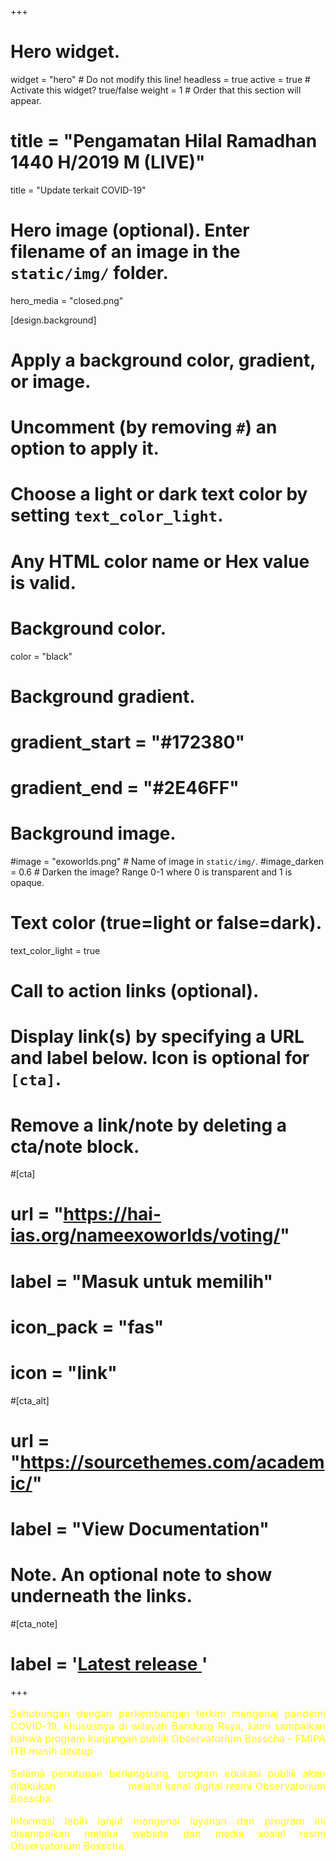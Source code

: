 +++
# Hero widget.
widget = "hero"  # Do not modify this line!
headless = true
active = true  # Activate this widget? true/false
weight = 1  # Order that this section will appear.

# title = "Pengamatan Hilal Ramadhan 1440 H/2019 M (LIVE)"
title = "Update terkait COVID-19"

# Hero image (optional). Enter filename of an image in the `static/img/` folder.
hero_media = "closed.png"

[design.background]
  # Apply a background color, gradient, or image.
  #   Uncomment (by removing `#`) an option to apply it.
  #   Choose a light or dark text color by setting `text_color_light`.
  #   Any HTML color name or Hex value is valid.

  # Background color.
  color = "black"
  
  # Background gradient.
  # gradient_start = "#172380"
  # gradient_end = "#2E46FF"
  
  # Background image.
  #image = "exoworlds.png"  # Name of image in `static/img/`.
  #image_darken = 0.6  # Darken the image? Range 0-1 where 0 is transparent and 1 is opaque.

  # Text color (true=light or false=dark).
  text_color_light = true

# Call to action links (optional).
#   Display link(s) by specifying a URL and label below. Icon is optional for `[cta]`.
#   Remove a link/note by deleting a cta/note block.
#[cta]
#  url = "https://hai-ias.org/nameexoworlds/voting/"
#  label = "Masuk untuk memilih"
#  icon_pack = "fas"
#  icon = "link"
  
#[cta_alt]
#  url = "https://sourcethemes.com/academic/"
#  label = "View Documentation"

# Note. An optional note to show underneath the links.
#[cta_note]
#  label = '<a id="academic-release" href="https://sourcethemes.com/academic/updates" data-repo="gcushen/hugo-academic">Latest release <!-- V --></a>'
+++

<!-- {{< youtube "4EMrOhBZMSo">}} -->

<!-- <img src="/img/hilal-ramadhan-2019/bosscha.jpg" width="500"/> | <img src="/img/hilal-ramadhan-2019/kupang.jpg" width="500"/> -->

<!-- 
**********************************
  pakai markdown table
**********************************
 -->
<!-- Observatorium Bosscha | Kupang
------- | ------- 
<img src="/img/hilal-ramadhan-2019/bosscha.jpg" width="500"/> | {{< youtube 4EMrOhBZMSo >}} -->
<!-- Cek tautan [berikut]({{< ref "/post/ramadhan-2019/index.md" >}}) untuk lengkapnya. *Press release* bisa diunduh pada tautan {{% staticref "files/press-release-ramadhan-2019.pdf" "newtab" %}}berikut{{% /staticref %}}. -->

<!-- {{< youtube 4EMrOhBZMSo >}} -->

<!-- 
*******************************
  Pakai Flex Boxes
*******************************
 -->
<!-- <div style="display:flex">
     <div style="flex:1;padding-right:5px;">
          <img src="/img/hilal-ramadhan-2019/bosscha.png">
     </div>
     <div style="flex:1;padding-left:5px;">
          <img src="/img/hilal-ramadhan-2019/kupang.png">
     </div>
</div> -->

<!-- <font color='black'>Observatorium Bosscha mengucapkan turut berdukacita <br> atas meninggalnya guru kami</font> <br> <font color='yellow' size=6>Jorga Ibrahim D.Sc</font><br> <font color='black'>Semoga Beliau ditempatkan di tempat terbaik</font> -->

<style>
  pengumuman {
    text-align: justify;
  }
</style>

<pengumuman>
<p style="font-size:1rem;color:yellow">Sehubungan dengan  perkembangan terkini mengenai pandemi COVID-19, khususnya di wilayah Bandung Raya, kami sampaikan bahwa program kunjungan publik Observatorium Bosscha - FMIPA ITB masih ditutup <font color="white">hingga akhir tahun 2020.</font></p>

<p style="font-size:1rem;color:yellow">Selama penutupan berlangsung, program edukasi publik akan dilakukan <font color="white">secara daring </font> melalui kanal digital resmi  Observatorium Bosscha. </p>

<p style="font-size:1rem;color:yellow">Informasi lebih lanjut mengenai layanan dan program ini disampaikan melalui website dan media sosial resmi Observatorium Bosscha.</p>
</pengumuman>

<!-- Informasi lebih lengkap tekan tombol di bawah ini: -->
<!-- Tanggal / Jam: 13 Juli 2019 / 15:30 WIB -->